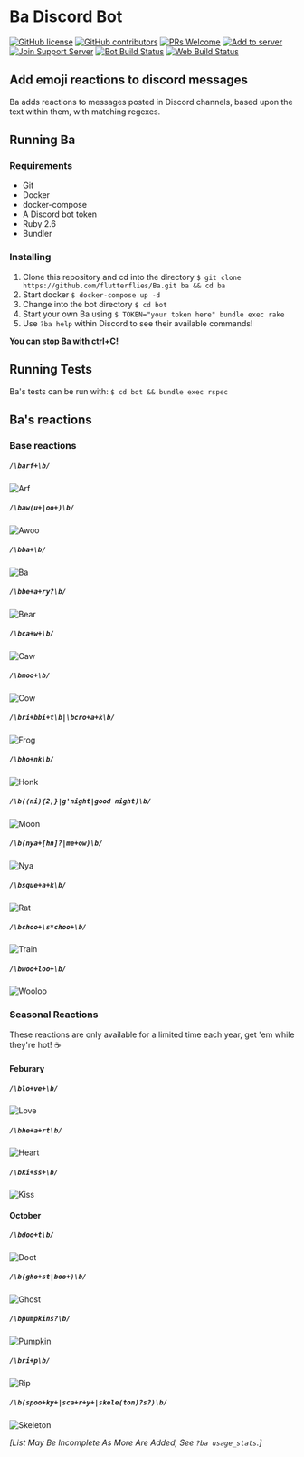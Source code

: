 # Ba Discord Bot

[![GitHub license](https://img.shields.io/github/license/flutterflies/Ba.svg?style=flat-square)](https://github.com/flutterflies/Ba/blob/master/LICENSE)
[![GitHub contributors](https://img.shields.io/github/contributors/flutterflies/Ba.svg?style=flat-square)](https://GitHub.com/flutterflies/Ba/graphs/contributors/)
[![PRs Welcome](https://img.shields.io/badge/PRs-welcome-brightgreen.svg?style=flat-square)](http://makeapullrequest.com)
[![Add to server](https://img.shields.io/badge/Add%20to%20your-server-7289DA.svg?style=flat-square)](https://discordapp.com/oauth2/authorize?&client_id=432729863820935172&scope=bot&permissions=2112)
[![Join Support Server](https://img.shields.io/badge/Join%20the%20support-Discord-7289DA.svg?style=flat-square)](https://discord.gg/GMSFMpF)
[![Bot Build Status](https://github.com/flutterflies/ba/workflows/Bot%20Build/badge.svg)](https://github.com/flutterflies/ba/actions)
[![Web Build Status](https://github.com/flutterflies/ba/workflows/Web%20Build/badge.svg)](https://github.com/flutterflies/ba/actions)

## Add emoji reactions to discord messages

Ba adds reactions to messages posted in Discord channels, based upon the text within them, with matching regexes.

## Running Ba

### Requirements

* Git
* Docker
* docker-compose
* A Discord bot token
* Ruby 2.6
* Bundler

### Installing

1) Clone this repository and cd into the directory `$ git clone https://github.com/flutterflies/Ba.git ba && cd ba`
1) Start docker `$ docker-compose up -d`
1) Change into the bot directory `$ cd bot`
1) Start your own Ba using `$ TOKEN="your token here" bundle exec rake`
1) Use `?ba help` within Discord to see their available commands!

**You can stop Ba with ctrl+C!**

## Running Tests

Ba's tests can be run with: `$ cd bot && bundle exec rspec`

## Ba's reactions

### Base reactions

##### `/\barf+\b/`

![Arf](https://user-images.githubusercontent.com/12132647/72185891-e2808680-33c1-11ea-93ae-5d852bdfd346.png)

##### `/\baw(u+|oo+)\b/`

![Awoo](https://user-images.githubusercontent.com/12132647/72185953-0c39ad80-33c2-11ea-859f-8c38fe06f351.png)

##### `/\bba+\b/`

![Ba](https://user-images.githubusercontent.com/12132647/72185990-2c696c80-33c2-11ea-986a-337f4521711b.png)

##### `/\bbe+a+ry?\b/`

![Bear](https://user-images.githubusercontent.com/12132647/72186128-810ce780-33c2-11ea-8eac-aa29fabc6aa1.png)

##### `/\bca+w+\b/`

![Caw](https://user-images.githubusercontent.com/12132647/72186191-a863b480-33c2-11ea-98f2-4c266709c220.png)

##### `/\bmoo+\b/`

![Cow](https://user-images.githubusercontent.com/12132647/72186325-02fd1080-33c3-11ea-8899-6ca7defc8aa9.png)

##### `/\bri+bbi+t\b|\bcro+a+k\b/`

![Frog](https://user-images.githubusercontent.com/12132647/72186413-3475dc00-33c3-11ea-90d7-cfc90faa4af4.png)

##### `/\bho+nk\b/`

![Honk](https://user-images.githubusercontent.com/12132647/72186996-84a16e00-33c4-11ea-9523-ab30814279f9.png)

##### `/\b((ni){2,}|g'night|good night)\b/`

![Moon](https://user-images.githubusercontent.com/12132647/72187035-9b47c500-33c4-11ea-86f5-aad3058e7a73.png)

##### `/\b(nya+[hn]?|me+ow)\b/`

![Nya](https://user-images.githubusercontent.com/12132647/72187125-d8ac5280-33c4-11ea-8635-6da722ce761c.png)

##### `/\bsque+a+k\b/`

![Rat](https://user-images.githubusercontent.com/12132647/72187152-e8c43200-33c4-11ea-986e-611ad4049cfa.png)

##### `/\bchoo+\s*choo+\b/`

![Train](https://user-images.githubusercontent.com/12132647/72187202-042f3d00-33c5-11ea-9ef4-186726df5105.png)

##### `/\bwoo+loo+\b/`

![Wooloo](https://user-images.githubusercontent.com/12132647/72187224-17daa380-33c5-11ea-8b39-3b591f7c3774.png)

### Seasonal Reactions

These reactions are only available for a limited time each year, get 'em while they're hot! ☕️

#### Feburary

##### `/\blo+ve+\b/`

![Love](https://user-images.githubusercontent.com/12132647/72187270-4193ca80-33c5-11ea-9e92-dd59aa76c79a.png)

##### `/\bhe+a+rt\b/`

![Heart](https://user-images.githubusercontent.com/12132647/72187315-5a03e500-33c5-11ea-8a4d-ca62ffe5ebd9.png)

##### `/\bki+ss+\b/`

![Kiss](https://user-images.githubusercontent.com/12132647/72187358-6f790f00-33c5-11ea-92bc-b260f3d8899d.png)

#### October

##### `/\bdoo+t\b/`

![Doot](https://user-images.githubusercontent.com/12132647/72187400-89b2ed00-33c5-11ea-9ee2-55fd038491e3.png)

##### `/\b(gho+st|boo+)\b/`

![Ghost](https://user-images.githubusercontent.com/12132647/72187423-9df6ea00-33c5-11ea-87bc-1b87890c62ee.png)

##### `/\bpumpkins?\b/`

![Pumpkin](https://user-images.githubusercontent.com/12132647/72187455-b5ce6e00-33c5-11ea-9d8a-8278ed06b76f.png)

##### `/\bri+p\b/`

![Rip](https://user-images.githubusercontent.com/12132647/72187481-c7b01100-33c5-11ea-99c5-3e8ec0a5bcec.png)

##### `/\b(spoo+ky+|sca+r+y+|skele(ton)?s?)\b/`

![Skeleton](https://user-images.githubusercontent.com/12132647/72187513-dd253b00-33c5-11ea-9c47-35619e5aaa23.png)

_[List May Be Incomplete As More Are Added, See `?ba usage_stats`.]_
